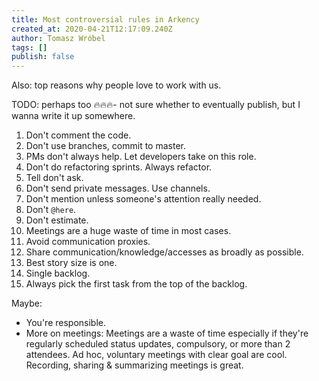 ```yaml
---
title: Most controversial rules in Arkency
created_at: 2020-04-21T12:17:09.240Z
author: Tomasz Wróbel
tags: []
publish: false
---
```


Also: top reasons why people love to work with us.

TODO: perhaps too 🔥🔥🔥- not sure whether to eventually publish, but I wanna write it up somewhere.

1. Don't comment the code.
2. Don't use branches, commit to master.
3. PMs don't always help. Let developers take on this role.
4. Don't do refactoring sprints. Always refactor.
5. Tell don't ask.
6. Don't send private messages. Use channels.
7. Don't mention unless someone's attention really needed.
8. Don't `@here`.
9. Don't estimate.
10. Meetings are a huge waste of time in most cases.
11. Avoid communication proxies.
12. Share communication/knowledge/accesses as broadly as possible.
13. Best story size is one.
14. Single backlog.
15. Always pick the first task from the top of the backlog.

Maybe:
- You're responsible.
- More on meetings: Meetings are a waste of time especially if they're regularly scheduled status updates, compulsory, or more than 2 attendees. Ad hoc, voluntary meetings with clear goal are cool. Recording, sharing & summarizing meetings is great.
